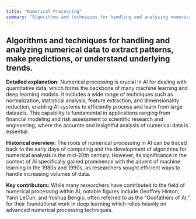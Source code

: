 ```yaml
---
title: "Numerical Processing"
summary: "Algorithms and techniques for handling and analyzing numerical data to extract patterns, make predictions, or understand underlying trends."
---
```


## Algorithms and techniques for handling and analyzing numerical data to extract patterns, make predictions, or understand underlying trends.

**Detailed explanation:** Numerical processing is crucial in AI for dealing with quantitative data, which forms the backbone of many machine learning and deep learning models. It includes a wide range of techniques such as normalization, statistical analysis, feature extraction, and dimensionality reduction, enabling AI systems to efficiently process and learn from large datasets. This capability is fundamental in applications ranging from financial modeling and risk assessment to scientific research and engineering, where the accurate and insightful analysis of numerical data is essential.

**Historical overview:** The roots of numerical processing in AI can be traced back to the early days of computing and the development of algorithms for numerical analysis in the mid-20th century. However, its significance in the context of AI specifically gained prominence with the advent of machine learning in the 1980s and 1990s, as researchers sought efficient ways to handle increasing volumes of data.

**Key contributors:** While many researchers have contributed to the field of numerical processing within AI, notable figures include Geoffrey Hinton, Yann LeCun, and Yoshua Bengio, often referred to as the "Godfathers of AI," for their foundational work in deep learning which relies heavily on advanced numerical processing techniques.

